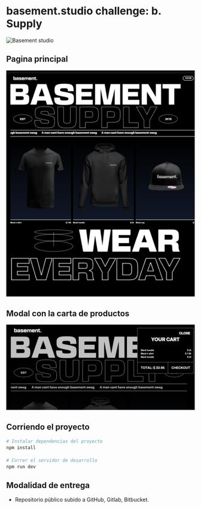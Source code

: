 # basement.studio challenge: b. Supply

![Basement studio](./public/og.png "basement.supply")

## Pagina principal

![Page](public/Page.png)

## Modal con la carta de productos

![Modal](public/Modal.png)

## Corriendo el proyecto
```bash
# Instalar dependencias del proyecto
npm install

# Correr el servidor de desarrollo
npm run dev
```

## Modalidad de entrega
* Repositorio público subido a GitHub, Gitlab, Bitbucket.
